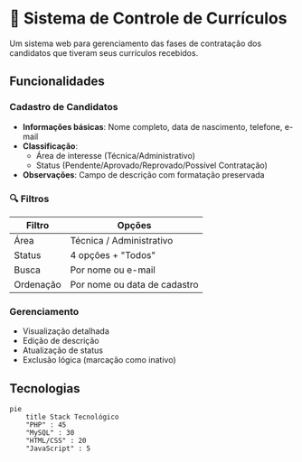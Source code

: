 # 📄 Sistema de Controle de Currículos

Um sistema web para gerenciamento das fases de contratação dos candidatos que tiveram seus currículos recebidos.

##  Funcionalidades

### Cadastro de Candidatos
- **Informações básicas**: Nome completo, data de nascimento, telefone, e-mail
- **Classificação**:
  - Área de interesse (Técnica/Administrativo)
  - Status (Pendente/Aprovado/Reprovado/Possível Contratação)
- **Observações**: Campo de descrição com formatação preservada

### 🔍 Filtros
| Filtro               | Opções                          |
|----------------------|---------------------------------|
| Área                 | Técnica / Administrativo        |
| Status               | 4 opções + "Todos"              |
| Busca                | Por nome ou e-mail              |
| Ordenação            | Por nome ou data de cadastro    |

### Gerenciamento
- Visualização detalhada
- Edição de descrição
- Atualização de status
- Exclusão lógica (marcação como inativo)

## Tecnologias

```mermaid
pie
    title Stack Tecnológico
    "PHP" : 45
    "MySQL" : 30
    "HTML/CSS" : 20
    "JavaScript" : 5
